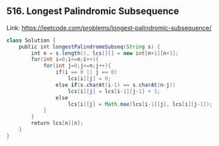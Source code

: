 ## 516. Longest Palindromic Subsequence
Link: https://leetcode.com/problems/longest-palindromic-subsequence/

```java
class Solution {
    public int longestPalindromeSubseq(String s) {
        int n = s.length(), lcs[][] = new int[n+1][n+1];
        for(int i=0;i<=n;i++){
            for(int j=0;j<=n;j++){
                if(i == 0 || j == 0)
                    lcs[i][j] = 0;
                else if(s.charAt(i-1) == s.charAt(n-j))
                    lcs[i][j] = lcs[i-1][j-1] + 1;
                else
                    lcs[i][j] = Math.max(lcs[i-1][j], lcs[i][j-1]);
            }
        }
        return lcs[n][n];
    }
}
```
